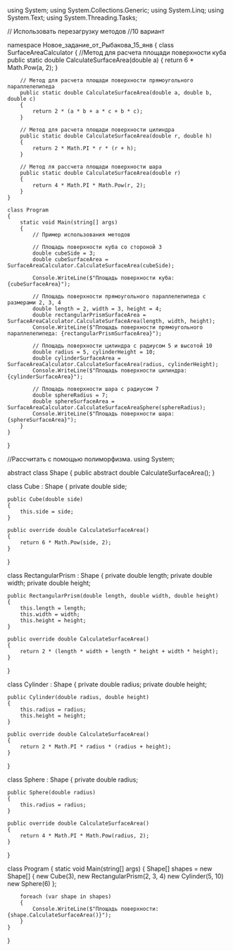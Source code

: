 using System;
using System.Collections.Generic;
using System.Linq;
using System.Text;
using System.Threading.Tasks;


// Использовать перезагрузку методов
//10 вариант

namespace Новое_задание_от_Рыбакова_15_янв
{
    class SurfaceAreaCalculator
    {
        //Метод для расчета площади поверхности куба
        public static double CalculateSurfaceArea(double a)
        {
            return 6 * Math.Pow(a, 2);
        }

        // Метод для расчета площади поверхности прямоугольного параллелепипеда
        public static double CalculateSurfaceArea(double a, double b, double c)
        {
            return 2 * (a * b + a * c + b * c);
        }

        // Метод для расчета площади поверхности цилиндра
        public static double CalculateSurfaceArea(double r, double h)
        {
            return 2 * Math.PI * r * (r + h);
        }

        // Метод ля рассчета площади поверхности шара
        public static double CalculateSurfaceArea(double r)
        {
            return 4 * Math.PI * Math.Pow(r, 2);
        }
    }

    class Program
    {
        static void Main(string[] args)
        {
            // Пример использования методов

            // Площадь поверхности куба со стороной 3
            double cubeSide = 3;
            double cubeSurfaceArea = SurfaceAreaCalculator.CalculateSurfaceArea(cubeSide);

            Console.WriteLine($"Площадь поверхности куба: {cubeSurfaceArea}");

            // Площадь поверхности прямоугольного параллелепипеда с размерами 2, 3, 4
            double length = 2, width = 3, height = 4;
            double rectangularPrismSurfaceArea = SurfaceAreaCalculator.CalculateSurfaceArea(length, width, height);
            Console.WriteLine($"Площадь поверхности прямоугольного параллелепипеда: {rectangularPrismSurfaceArea}");

            // Площадь поверхности цилиндра с радиусом 5 и высотой 10
            double radius = 5, cylinderHeight = 10;
            double cylinderSurfaceArea = SurfaceAreaCalculator.CalculateSurfaceArea(radius, cylinderHeight);
            Console.WriteLine($"Площадь поверхности цилиндра: {cylinderSurfaceArea}");

            // Площадь поверхности шара с радиусом 7
            double sphereRadius = 7;
            double sphereSurfaceArea = SurfaceAreaCalculator.CalculateSurfaceAreaSphere(sphereRadius);
            Console.WriteLine($"Площадь поверхности шара: {sphereSurfaceArea}");
        }
    }
}



//Рассчитать с помощью полиморфизма. 
using System;

abstract class Shape
{
    public abstract double CalculateSurfaceArea();
}

class Cube : Shape
{
    private double side;

    public Cube(double side)
    {
        this.side = side;
    }

    public override double CalculateSurfaceArea()
    {
        return 6 * Math.Pow(side, 2);
    }
}

class RectangularPrism : Shape
{
    private double length;
    private double width;
    private double height;

    public RectangularPrism(double length, double width, double height)
    {
        this.length = length;
        this.width = width;
        this.height = height;
    }

    public override double CalculateSurfaceArea()
    {
        return 2 * (length * width + length * height + width * height);
    }
}

class Cylinder : Shape
{
    private double radius;
    private double height;

    public Cylinder(double radius, double height)
    {
        this.radius = radius;
        this.height = height;
    }

    public override double CalculateSurfaceArea()
    {
        return 2 * Math.PI * radius * (radius + height);
    }
}

class Sphere : Shape
{
    private double radius;

    public Sphere(double radius)
    {
        this.radius = radius;
    }

    public override double CalculateSurfaceArea()
    {
        return 4 * Math.PI * Math.Pow(radius, 2);
    }
}

class Program
{
    static void Main(string[] args)
    {
        Shape[] shapes = new Shape[]
        {
            new Cube(3),
            new RectangularPrism(2, 3, 4)
            new Cylinder(5, 10)
            new Sphere(6)
        };

        foreach (var shape in shapes)
        {
            Console.WriteLine($"Площадь поверхности: {shape.CalculateSurfaceArea()}");
        }
    }
}
